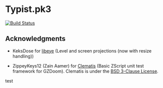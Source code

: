 # Typist.pk3

[![Build Status](https://travis-ci.com/mmaulwurff/typist.pk3.svg?branch=master)](https://travis-ci.com/mmaulwurff/typist.pk3)

## Acknowledgments

- KeksDose for [libeye](https://forum.zdoom.org/viewtopic.php?f=105&t=64566#p1102157) (Level and screen projections (now with resize handling))

- ZippeyKeys12 (Zain Aamer) for [Clematis](https://github.com/ZippeyKeys12/clematis) (Basic ZScript unit test framework for GZDoom). Clematis is under the [BSD 3-Clause License](https://github.com/ZippeyKeys12/clematis/blob/master/LICENSE).

test
